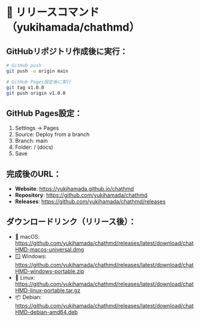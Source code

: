 # 🚀 リリースコマンド（yukihamada/chathmd）

## GitHubリポジトリ作成後に実行：

```bash
# GitHub push
git push -u origin main

# GitHub Pages設定後に実行
git tag v1.0.0
git push origin v1.0.0
```

## GitHub Pages設定：
1. Settings → Pages
2. Source: Deploy from a branch  
3. Branch: main
4. Folder: / (docs)
5. Save

## 完成後のURL：
- **Website**: https://yukihamada.github.io/chathmd
- **Repository**: https://github.com/yukihamada/chathmd
- **Releases**: https://github.com/yukihamada/chathmd/releases

## ダウンロードリンク（リリース後）：
- 🍎 macOS: https://github.com/yukihamada/chathmd/releases/latest/download/chatHMD-macos-universal.dmg
- 🪟 Windows: https://github.com/yukihamada/chathmd/releases/latest/download/chatHMD-windows-portable.zip
- 🐧 Linux: https://github.com/yukihamada/chathmd/releases/latest/download/chatHMD-linux-portable.tar.gz
- 📦 Debian: https://github.com/yukihamada/chathmd/releases/latest/download/chatHMD-debian-amd64.deb